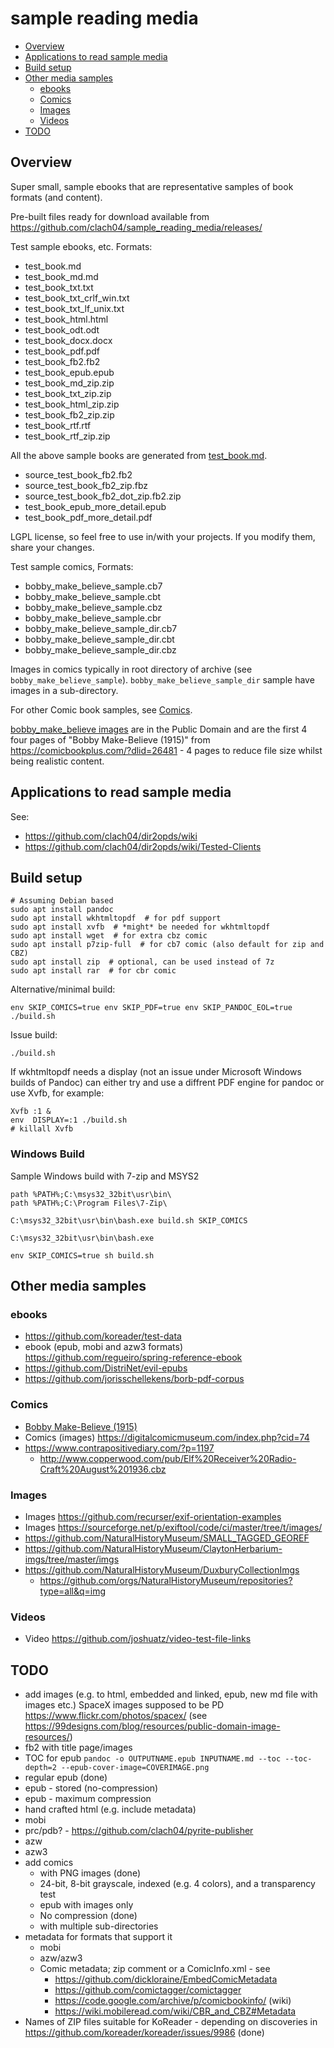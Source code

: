 # sample reading media

  * [Overview](#overview)
  * [Applications to read sample media](#applications-to-read-sample-media)
  * [Build setup](#build-setup)
  * [Other media samples](#other-media-samples)
    + [ebooks](#ebooks)
    + [Comics](#comics)
    + [Images](#images)
    + [Videos](#videos)
  * [TODO](#todo)


## Overview

Super small, sample ebooks that are representative samples of book formats (and content).

Pre-built files ready for download available from https://github.com/clach04/sample_reading_media/releases/

Test sample ebooks, etc. Formats:

  * test_book.md
  * test_book_md.md
  * test_book_txt.txt
  * test_book_txt_crlf_win.txt
  * test_book_txt_lf_unix.txt
  * test_book_html.html
  * test_book_odt.odt
  * test_book_docx.docx
  * test_book_pdf.pdf
  * test_book_fb2.fb2
  * test_book_epub.epub
  * test_book_md_zip.zip
  * test_book_txt_zip.zip
  * test_book_html_zip.zip
  * test_book_fb2_zip.zip
  * test_book_rtf.rtf
  * test_book_rtf_zip.zip

All the above sample books are generated from [test_book.md](./test_book.md).

  * source_test_book_fb2.fb2
  * source_test_book_fb2_zip.fbz
  * source_test_book_fb2_dot_zip.fb2.zip
  * test_book_epub_more_detail.epub
  * test_book_pdf_more_detail.pdf

LGPL license, so feel free to use in/with your projects. If you modify them, share your changes.

Test sample comics, Formats:

  * bobby_make_believe_sample.cb7
  * bobby_make_believe_sample.cbt
  * bobby_make_believe_sample.cbz
  * bobby_make_believe_sample.cbr
  * bobby_make_believe_sample_dir.cb7
  * bobby_make_believe_sample_dir.cbt
  * bobby_make_believe_sample_dir.cbz

Images in comics typically in root directory of archive (see `bobby_make_believe_sample`). `bobby_make_believe_sample_dir` sample have images in a sub-directory.

For other Comic book samples, see [Comics](#comics).

[bobby_make_believe images](images/bobby_make_believe) are in the Public Domain and are the first 4 four pages of "Bobby Make-Believe (1915)" from https://comicbookplus.com/?dlid=26481 - 4 pages to reduce file size whilst being realistic content.

## Applications to read sample media

See:

  * https://github.com/clach04/dir2opds/wiki
  * https://github.com/clach04/dir2opds/wiki/Tested-Clients

## Build setup

    # Assuming Debian based
    sudo apt install pandoc
    sudo apt install wkhtmltopdf  # for pdf support
    sudo apt install xvfb  # *might* be needed for wkhtmltopdf
    sudo apt install wget  # for extra cbz comic
    sudo apt install p7zip-full  # for cb7 comic (also default for zip and CBZ)
    sudo apt install zip  # optional, can be used instead of 7z
    sudo apt install rar  # for cbr comic

Alternative/minimal build:

    env SKIP_COMICS=true env SKIP_PDF=true env SKIP_PANDOC_EOL=true ./build.sh

Issue build:

    ./build.sh

If wkhtmltopdf needs a display (not an issue under Microsoft Windows builds of Pandoc) can either try and use a diffrent PDF engine for pandoc or use Xvfb, for example:

    Xvfb :1 &
    env  DISPLAY=:1 ./build.sh
    # killall Xvfb

### Windows Build

Sample Windows build with 7-zip and MSYS2

    path %PATH%;C:\msys32_32bit\usr\bin\
    path %PATH%;C:\Program Files\7-Zip\

    C:\msys32_32bit\usr\bin\bash.exe build.sh SKIP_COMICS

    C:\msys32_32bit\usr\bin\bash.exe

    env SKIP_COMICS=true sh build.sh


## Other media samples

### ebooks

  * https://github.com/koreader/test-data
  * ebook (epub, mobi and azw3 formats) https://github.com/regueiro/spring-reference-ebook
  * https://github.com/DistriNet/evil-epubs
  * https://github.com/jorisschellekens/borb-pdf-corpus

### Comics

  * [Bobby Make-Believe (1915)](https://comicbookplus.com/?dlid=26481)
  * Comics (images) https://digitalcomicmuseum.com/index.php?cid=74
  * https://www.contrapositivediary.com/?p=1197
      * http://www.copperwood.com/pub/Elf%20Receiver%20Radio-Craft%20August%201936.cbz

### Images

  * Images https://github.com/recurser/exif-orientation-examples
  * Images https://sourceforge.net/p/exiftool/code/ci/master/tree/t/images/
  * https://github.com/NaturalHistoryMuseum/SMALL_TAGGED_GEOREF
  * https://github.com/NaturalHistoryMuseum/ClaytonHerbarium-imgs/tree/master/imgs
  * https://github.com/NaturalHistoryMuseum/DuxburyCollectionImgs
      * https://github.com/orgs/NaturalHistoryMuseum/repositories?type=all&q=img

### Videos

  * Video https://github.com/joshuatz/video-test-file-links


## TODO

  * add images (e.g. to html, embedded and linked, epub, new md file with images etc.) SpaceX images supposed to be PD https://www.flickr.com/photos/spacex/ (see https://99designs.com/blog/resources/public-domain-image-resources/)
  * fb2 with title page/images
  * TOC for epub `pandoc -o OUTPUTNAME.epub INPUTNAME.md --toc --toc-depth=2 --epub-cover-image=COVERIMAGE.png`
  * regular epub (done)
  * epub - stored (no-compression)
  * epub - maximum compression
  * hand crafted html (e.g. include metadata)
  * mobi
  * prc/pdb? - https://github.com/clach04/pyrite-publisher
  * azw
  * azw3
  * add comics
      * with PNG images (done)
      * 24-bit, 8-bit grayscale, indexed (e.g. 4 colors), and a transparency test
      * epub with images only
      * No compression (done)
      * with multiple sub-directories
  * metadata for formats that support it
      * mobi
      * azw/azw3
      * Comic metadata; zip comment or a ComicInfo.xml - see
          * https://github.com/dickloraine/EmbedComicMetadata
          * https://github.com/comictagger/comictagger
          * https://code.google.com/archive/p/comicbookinfo/ (wiki)
          * https://wiki.mobileread.com/wiki/CBR_and_CBZ#Metadata
  * Names of ZIP files suitable for KoReader - depending on discoveries in https://github.com/koreader/koreader/issues/9986 (done)
